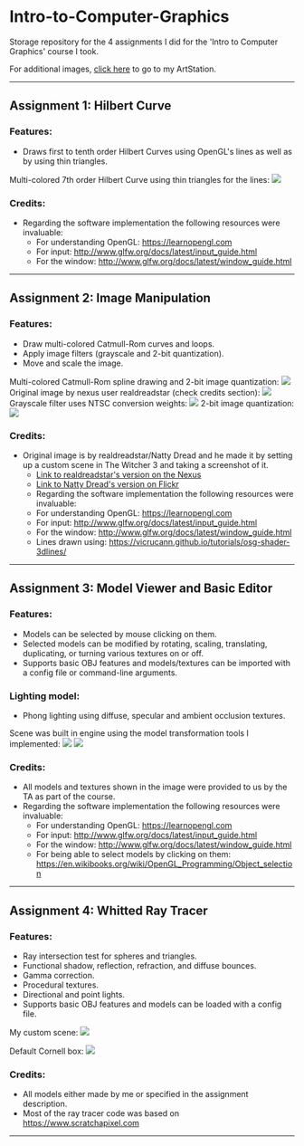 # Intro-to-Computer-Graphics
Storage repository for the 4 assignments I did for the 'Intro to Computer Graphics' course I took.

For additional images, [click here](https://www.artstation.com/beskamir/albums/1146636) to go to my ArtStation.

---
## Assignment 1: Hilbert Curve  

### Features: 
- Draws first to tenth order Hilbert Curves using OpenGL's lines as well as by using thin triangles.

Multi-colored 7th order Hilbert Curve using thin triangles for the lines:
![](https://cdnb.artstation.com/p/assets/images/images/014/276/469/large/sebastian-kopacz-assignment1-2018-11-26-23-06-56.jpg?1543298910|width=20)


### Credits:
- Regarding the software implementation the following resources were invaluable: 
   - For understanding OpenGL: https://learnopengl.com
   - For input: http://www.glfw.org/docs/latest/input_guide.html
   - For the window: http://www.glfw.org/docs/latest/window_guide.html
---
## Assignment 2: Image Manipulation  

### Features: 
- Draw multi-colored Catmull-Rom curves and loops.
- Apply image filters (grayscale and 2-bit quantization).
- Move and scale the image.


Multi-colored Catmull-Rom spline drawing and 2-bit image quantization:
![](https://cdnb.artstation.com/p/assets/images/images/014/257/939/large/sebastian-kopacz-bonusimage.jpg?1543232178)
Original image by nexus user realdreadstar (check credits section):
![](https://cdnb.artstation.com/p/assets/images/images/014/258/571/large/sebastian-kopacz-tower.jpg?1543231507)
Grayscale filter uses NTSC conversion weights:
![](https://cdnb.artstation.com/p/assets/images/images/014/258/845/large/sebastian-kopacz-greyscale.jpg?1543232531)
2-bit image quantization:
![](https://cdnb.artstation.com/p/assets/images/images/014/276/275/large/sebastian-kopacz-2bit.jpg?1543297907)

### Credits:
- Original image is by realdreadstar/Natty Dread and he made it by setting up a custom scene in The Witcher 3 and taking a screenshot of it.
    - [Link to realdreadstar's version on the Nexus](https://www.nexusmods.com/witcher3/images/1239)
    - [Link to Natty Dread's version on Flickr](https://www.flickr.com/photos/90866390@N06/17649150394/in/dateposted-public/)
  - Regarding the software implementation the following resources were invaluable: 
   - For understanding OpenGL: https://learnopengl.com
   - For input: http://www.glfw.org/docs/latest/input_guide.html
   - For the window: http://www.glfw.org/docs/latest/window_guide.html
   - Lines drawn using: https://vicrucann.github.io/tutorials/osg-shader-3dlines/
---
## Assignment 3: Model Viewer and Basic Editor


### Features:
- Models can be selected by mouse clicking on them.
- Selected models can be modified by rotating, scaling, translating, duplicating, or turning various textures on or off.
- Supports basic OBJ features and models/textures can be imported with a config file or command-line arguments.
### Lighting model:
- Phong lighting using diffuse, specular and ambient occlusion textures.
  
Scene was built in engine using the model transformation tools I implemented:
![](https://cdnb.artstation.com/p/assets/images/images/014/257/445/large/sebastian-kopacz-chessboard02.jpg?1543227840)
![](https://cdna.artstation.com/p/assets/images/images/014/257/446/large/sebastian-kopacz-chessboard.jpg?1543226413)

  
### Credits:
- All models and textures shown in the image were provided to us by the TA as part of the course.
- Regarding the software implementation the following resources were invaluable: 
   - For understanding OpenGL: https://learnopengl.com
   - For input: http://www.glfw.org/docs/latest/input_guide.html
   - For the window: http://www.glfw.org/docs/latest/window_guide.html
   - For being able to select models by clicking on them: https://en.wikibooks.org/wiki/OpenGL_Programming/Object_selection
---
## Assignment 4: Whitted Ray Tracer
  
### Features:
- Ray intersection test for spheres and triangles.
- Functional shadow, reflection, refraction, and diffuse bounces.
- Gamma correction.
- Procedural textures.
- Directional and point lights.
- Supports basic OBJ features and models can be loaded with a config file.
  
My custom scene:
![](https://cdna.artstation.com/p/assets/images/images/014/259/400/large/sebastian-kopacz-custom.jpg?1543234486)

Default Cornell box:
![](https://cdnb.artstation.com/p/assets/images/images/014/259/407/large/sebastian-kopacz-default.jpg?1543234451)
### Credits:
- All models either made by me or specified in the assignment description.
- Most of the ray tracer code was based on https://www.scratchapixel.com 
---